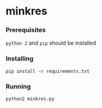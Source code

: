 # minkres

### Prerequisites

`python 2` and `pip` should be installed

### Installing

```
pip install -r requirements.txt
```

### Running

```
python2 minkres.py
```
